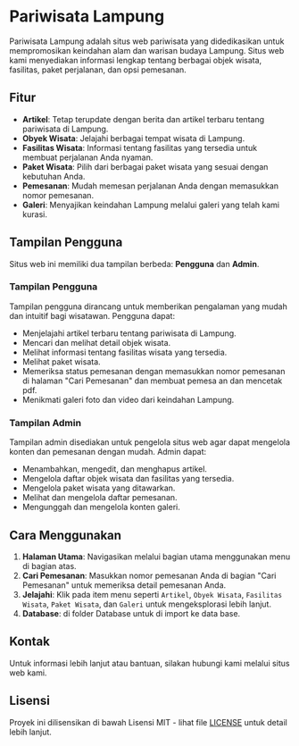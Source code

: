 # Pariwisata Lampung

Pariwisata Lampung adalah situs web pariwisata yang didedikasikan untuk mempromosikan keindahan alam dan warisan budaya Lampung. Situs web kami menyediakan informasi lengkap tentang berbagai objek wisata, fasilitas, paket perjalanan, dan opsi pemesanan.

## Fitur

- **Artikel**: Tetap terupdate dengan berita dan artikel terbaru tentang pariwisata di Lampung.
- **Obyek Wisata**: Jelajahi berbagai tempat wisata di Lampung.
- **Fasilitas Wisata**: Informasi tentang fasilitas yang tersedia untuk membuat perjalanan Anda nyaman.
- **Paket Wisata**: Pilih dari berbagai paket wisata yang sesuai dengan kebutuhan Anda.
- **Pemesanan**: Mudah memesan perjalanan Anda dengan memasukkan nomor pemesanan.
- **Galeri**: Menyajikan keindahan Lampung melalui galeri yang telah kami kurasi.

## Tampilan Pengguna

Situs web ini memiliki dua tampilan berbeda: **Pengguna** dan **Admin**.

### Tampilan Pengguna

Tampilan pengguna dirancang untuk memberikan pengalaman yang mudah dan intuitif bagi wisatawan. Pengguna dapat:

- Menjelajahi artikel terbaru tentang pariwisata di Lampung.
- Mencari dan melihat detail objek wisata.
- Melihat informasi tentang fasilitas wisata yang tersedia.
- Melihat paket wisata.
- Memeriksa status pemesanan dengan memasukkan nomor pemesanan di halaman "Cari Pemesanan" dan membuat pemesa an dan mencetak pdf.
- Menikmati galeri foto dan video dari keindahan Lampung.

### Tampilan Admin

Tampilan admin disediakan untuk pengelola situs web agar dapat mengelola konten dan pemesanan dengan mudah. Admin dapat:

- Menambahkan, mengedit, dan menghapus artikel.
- Mengelola daftar objek wisata dan fasilitas yang tersedia.
- Mengelola paket wisata yang ditawarkan.
- Melihat dan mengelola daftar pemesanan.
- Mengunggah dan mengelola konten galeri.

## Cara Menggunakan

1. **Halaman Utama**: Navigasikan melalui bagian utama menggunakan menu di bagian atas.
2. **Cari Pemesanan**: Masukkan nomor pemesanan Anda di bagian "Cari Pemesanan" untuk memeriksa detail pemesanan Anda.
3. **Jelajahi**: Klik pada item menu seperti `Artikel`, `Obyek Wisata`, `Fasilitas Wisata`, `Paket Wisata`, dan `Galeri` untuk mengeksplorasi lebih lanjut.
4. **Database**: di folder Database untuk di import ke data base.


## Kontak

Untuk informasi lebih lanjut atau bantuan, silakan hubungi kami melalui situs web kami.

## Lisensi

Proyek ini dilisensikan di bawah Lisensi MIT - lihat file [LICENSE](LICENSE) untuk detail lebih lanjut.
